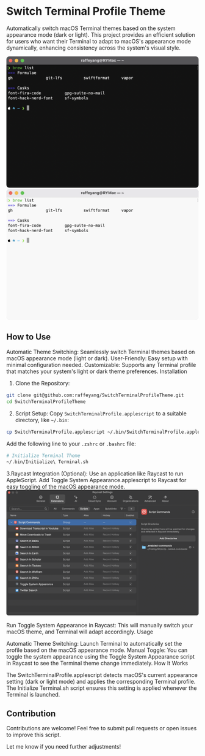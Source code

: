 # Switch Terminal Profile Theme

Automatically switch macOS Terminal themes based on the system appearance mode (dark or light). This project provides an efficient solution for users who want their Terminal to adapt to macOS's appearance mode dynamically, enhancing consistency across the system's visual style.

![Terminal Dark](./images/TerminalDark.png)
![Terminal Light](./images/TerminalLight.png)

## How to Use

Automatic Theme Switching: Seamlessly switch Terminal themes based on macOS appearance mode (light or dark).
User-Friendly: Easy setup with minimal configuration needed.
Customizable: Supports any Terminal profile that matches your system's light or dark theme preferences.
Installation

1. Clone the Repository:

```bash
git clone git@github.com:raffeyang/SwitchTerminalProfileTheme.git
cd SwitchTerminalProfileTheme
```
2. Script Setup: 
Copy `SwitchTerminalProfile.applescript` to a suitable directory, like `~/.bin`:

```bash
cp SwitchTerminalProfile.applescript ~/.bin/SwitchTerminalProfile.applescript
```

Add the following line to your `.zshrc` or `.bashrc` file:
```bash
# Initialize Terminal Theme
~/.bin/Initialize\ Terminal.sh
```

3.Raycast Integration (Optional):
Use an application like Raycast to run AppleScript.
Add Toggle System Appearance.applescript to Raycast for easy toggling of the macOS appearance mode.
![](./images/Raycast.png)


Run Toggle System Appearance in Raycast: This will manually switch your macOS theme, and Terminal will adapt accordingly.
Usage

Automatic Theme Switching: Launch Terminal to automatically set the profile based on the macOS appearance mode.
Manual Toggle: You can toggle the system appearance using the Toggle System Appearance script in Raycast to see the Terminal theme change immediately.
How It Works

The SwitchTerminalProfile.applescript detects macOS's current appearance setting (dark or light mode) and applies the corresponding Terminal profile. The Initialize Terminal.sh script ensures this setting is applied whenever the Terminal is launched.

## Contribution

Contributions are welcome! Feel free to submit pull requests or open issues to improve this script.

Let me know if you need further adjustments!